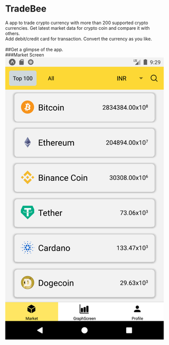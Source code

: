 # TradeBee
A app to trade crypto currency with more than 200 supported crypto currencies. Get latest market data for crypto coin and compare it with others.<br/>
Add debit/credit card for transaction. Convert the currency as you like.<br/>
<br/>
##Get a glimpse of the app.<br/>
###Market Screen<br/>
![market screen](https://github.com/naanrot/TradeBee/blob/2f4d1755bd5a3dd029e628755eebe34be2d52301/ss/market.png)
